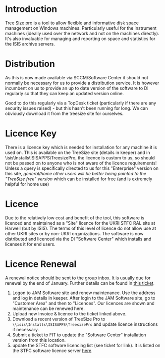 # Introduction
Tree Size pro is a tool to allow flexible and informative disk space management on Windows machines.  Particularly useful for the instrument machines (ideally used over the network and not on the machines directly).  It's also invaluable for managing and reporting on space and statistics for the ISIS archive servers.

# Distribution
As this is now made available via SCCM/Software Center it should not normally be necessary for us to provide a distribution service.  It is however incumbent on us to provide an up to date version of the software to DI regularly so that they can keep an updated version online.

Good to do this regularly via a TopDesk ticket (particularly if there are any security issues raised) - but this hasn't been running for long.  We can obviously download it from the treesize site for ourselves.

# Licence Key
There is a licence key which is needed for installation for any machine it is used on.  This is available on the TreeSize site (details in keeper) and in \\isis\Installs\ISISAPPS\TreesizePro, the licence is custom to us, so should not be passed on to anyone who is not aware of the licence requirements!  Unless a query is specifically directed to us for this "Enterprise" version on this site, _general/home other users will be better being pointed to the "TreeSize free" version_ which can be installed for free (and is extremely helpful for home use)


# Licence
Due to the relatively low cost and benefit of the tool, this software is licenced and maintained as a "Site" licence for the UKRI STFC RAL site at Harwell (but by ISIS).  The terms of this level of licence do not allow use at other UKRI sites or by non-UKRI organizations.  The software is now distributed and licenced via the DI "Software Center" which installs and licenses it for end users.


# Licence Renewal
A renewal notice should be sent to the group inbox. It is usually due for renewal by the end of January. Further details can be found in [this ticket](https://github.com/ISISComputingGroup/ControlsWork/issues/356#issuecomment-2595707626).

1. Logon to JAM Software site and renew maintenance. Use the address and log in details in keeper. After login to the JAM Software site, go to "Customer Area" and then to "Licences".  Our licences are shown and maintenance can be renewed here.
1. Upload new Invoice & licence to the ticket linked above.
1. Download a recent version of TreeSize Pro to `\\isis\Installs\ISISAPPS\TreesizePro` and update licence instructions if necessary.
1. Submit a ticket to FIT to update the "Software Center" installation version from this location.
1. update the STFC software licencing list (see ticket for link).  It is listed on the STFC software licence server [here](https://stfc365.sharepoint.com/sites/StfcITLicensing/Lists/STFCSoftwareLicensingList/Full%20details.aspx).